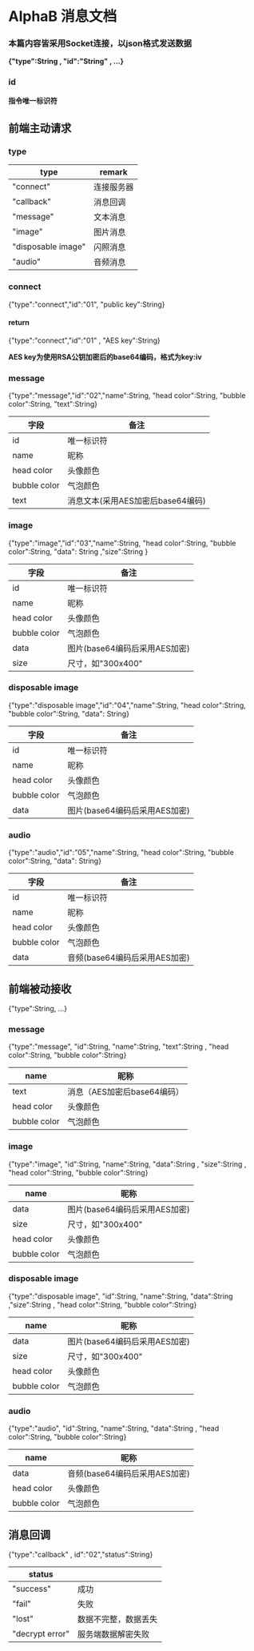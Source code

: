 # AlphaB 消息文档
### 本篇内容皆采用Socket连接，以json格式发送数据

**{"type":String , "id":"String" , ...}**

### id

**指令唯一标识符**

## 前端主动请求

### type

| type               | remark     |
| ------------------ | ---------- |
| "connect"          | 连接服务器 |
| "callback"         | 消息回调   |
| "message"          | 文本消息   |
| "image"            | 图片消息   |
| "disposable image" | 闪照消息   |
| "audio"            | 音频消息   |

### connect

{"type":"connect","id":"01", "public key":String}

#### return

{"type":"connect","id":"01" , "AES key":String}

**AES key为使用RSA公钥加密后的base64编码，格式为key:iv**

### message

{"type":"message","id":"02","name":String,  "head color":String, "bubble color":String, "text":String}

| 字段         | 备注                              |
| ------------ | --------------------------------- |
| id           | 唯一标识符                        |
| name         | 昵称                              |
| head color   | 头像颜色                          |
| bubble color | 气泡颜色                          |
| text         | 消息文本(采用AES加密后base64编码) |

### image

{"type":"image","id":"03","name":String,  "head color":String, "bubble color":String, "data": String ,"size":String }

| 字段       | 备注       |
| ---------- | ---------- |
| id         | 唯一标识符 |
| name       | 昵称       |
| head color | 头像颜色   |
| bubble color | 气泡颜色   |
| data       | 图片(base64编码后采用AES加密) |
| size | 尺寸，如"300x400" |

### disposable image

{"type":"disposable image","id":"04","name":String,  "head color":String, "bubble color":String, "data": String}

| 字段       | 备注       |
| ---------- | ---------- |
| id         | 唯一标识符 |
| name       | 昵称       |
| head color | 头像颜色   |
| bubble color | 气泡颜色   |
| data       | 图片(base64编码后采用AES加密) |

### audio

{"type":"audio","id":"05","name":String,  "head color":String, "bubble color":String, "data": String}

| 字段       | 备注       |
| ---------- | ---------- |
| id         | 唯一标识符 |
| name       | 昵称       |
| head color | 头像颜色   |
| bubble color | 气泡颜色   |
| data       | 音频(base64编码后采用AES加密) |

## 前端被动接收

{"type":String, ...}

### message

{"type":"message", "id":String, "name":String, "text":String , "head color":String, "bubble color":String}

| name         | 昵称                        |
| ------------ | --------------------------- |
| text         | 消息（AES加密后base64编码） |
| head color   | 头像颜色                    |
| bubble color | 气泡颜色                    |

### image

{"type":"image", "id":String, "name":String, "data":String , "size":String , "head color":String, "bubble color":String}

| name         | 昵称                          |
| ------------ | ----------------------------- |
| data         | 图片(base64编码后采用AES加密) |
| size         | 尺寸，如"300x400"             |
| head color   | 头像颜色                      |
| bubble color | 气泡颜色                      |

### disposable image

{"type":"disposable image", "id":String, "name":String, "data":String ,"size":String , "head color":String, "bubble color":String}

| name         | 昵称                          |
| ------------ | ----------------------------- |
| data         | 图片(base64编码后采用AES加密) |
| size         | 尺寸，如"300x400"             |
| head color   | 头像颜色                      |
| bubble color | 气泡颜色                      |

### audio

{"type":"audio", "id":String, "name":String, "data":String , "head color":String, "bubble color":String}

| name         | 昵称                          |
| ------------ | ----------------------------- |
| data         | 音频(base64编码后采用AES加密) |
| head color   | 头像颜色                      |
| bubble color | 气泡颜色                      |

## 消息回调

{"type":"callback" , id":"02","status":String}

| status          |                      |
| --------------- | -------------------- |
| "success"       | 成功                 |
| "fail"          | 失败                 |
| "lost"          | 数据不完整，数据丢失 |
| "decrypt error" | 服务端数据解密失败   |
